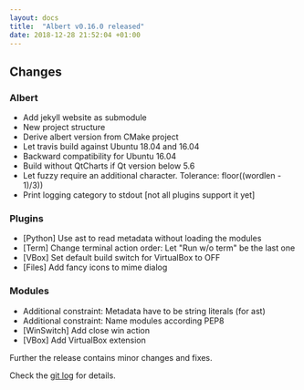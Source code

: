 ```yaml
---
layout: docs
title:  "Albert v0.16.0 released"
date: 2018-12-28 21:52:04 +01:00
---
```

## Changes

### Albert

* Add jekyll website as submodule
* New project structure
* Derive albert version from CMake project
* Let travis build against Ubuntu 18.04 and 16.04
* Backward compatibility for Ubuntu 16.04
* Build without QtCharts if Qt version below 5.6
* Let fuzzy require an additional character. Tolerance: floor((wordlen - 1)/3))
* Print logging category to stdout [not all plugins support it yet]

### Plugins

* [Python] Use ast to read metadata without loading the modules
* [Term] Change terminal action order: Let "Run w/o term" be the last one
* [VBox] Set default build switch for VirtualBox to OFF
* [Files] Add fancy icons to mime dialog

### Modules

* Additional constraint: Metadata have to be string literals (for ast)
* Additional constraint: Name modules according PEP8
* [WinSwitch] Add close win action
* [VBox] Add VirtualBox extension


Further the release contains minor changes and fixes.

Check the [git log](https://github.com/albertlauncher/albert/commits/v0.16.0) for details.
